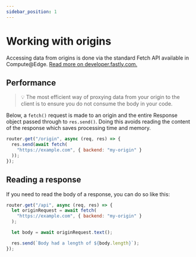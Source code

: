 ```yaml
---
sidebar_position: 1
---
```


# Working with origins

Accessing data from origins is done via the standard Fetch API available in Compute@Edge. [Read more on developer.fastly.com.](https://developer.fastly.com/learning/compute/javascript/#communicating-with-backend-servers-and-the-fastly-cache)

## Performance

> 💡 The most efficient way of proxying data from your origin to the client is to ensure you do not consume the body in your code. 

Below, a `fetch()` request is made to an origin and the entire Response object passed through to `res.send()`. Doing this avoids reading the content of the response which saves processing time and memory.

```javascript
router.get("/origin", async (req, res) => {
  res.send(await fetch(
    "https://example.com", { backend: "my-origin" }
  ));
});
```

## Reading a response

If you need to read the body of a response, you can do so like this:

```javascript
router.get("/api", async (req, res) => {
  let originRequest = await fetch(
    "https://example.com", { backend: "my-origin" }
  );

  let body = await originRequest.text();

  res.send(`Body had a length of ${body.length}`);
});
```
